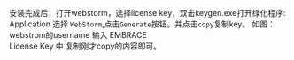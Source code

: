 安装完成后，打开webstorm，选择license key，双击keygen.exe打开绿化程序:
Application 选择 `WebStorm`,点击`Generate`按钮。并点击`copy`复制key。 如图：
webstrom的username  输入 EMBRACE  
License Key 中  复制刚才copy的内容即可。  
